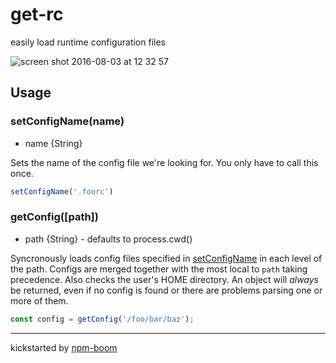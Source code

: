 # get-rc

easily load runtime configuration files

![screen shot 2016-08-03 at 12 32 57](https://cloud.githubusercontent.com/assets/1720010/17375402/6ce33518-5976-11e6-97cd-63dea4799ecd.png)


## Usage

### setConfigName(name)
* name {String}

Sets the name of the config file we're looking for.  You only have to call this
once.

```js
setConfigName('.foorc')  
```

### getConfig([path])
* path {String} - defaults to process.cwd()  

Syncronously loads config files specified in [setConfigName]() in each level of
the path.  Configs are merged together with the most local to `path` taking
precedence. Also checks the user's HOME directory.  An object will *always* be
returned, even if no config is found or there are problems parsing one or more
of them.

```js
const config = getConfig('/foo/bar/baz');
```







---
kickstarted by [npm-boom][npm-boom]

[npm-boom]: https://github.com/reergymerej/npm-boom
